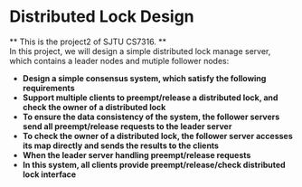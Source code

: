 # Distributed Lock Design  

** This is the project2 of SJTU CS7316. **  
In this project, we will design a simple distributed lock manage server, which contains a leader nodes and mutiple follower nodes:  

- **Design a simple consensus system, which satisfy the following requirements**
- **Support multiple clients to preempt/release a distributed lock, and check the owner of a distributed lock**
- **To ensure the data consistency of the system, the follower servers send all preempt/release requests to the leader server**
- **To check the owner of a distributed lock, the follower server accesses its map directly and sends the results to the clients**
- **When the leader server handling preempt/release requests**
- **In this system, all clients provide preempt/release/check distributed lock interface**
